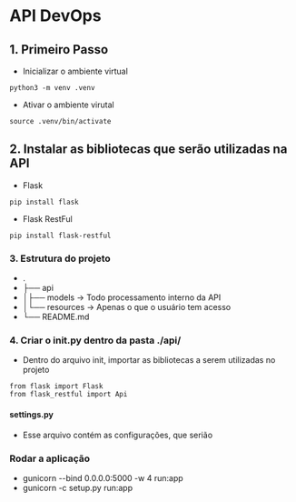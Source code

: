 # API DevOps

## 1. Primeiro Passo

- Inicializar o ambiente virtual
```
python3 -m venv .venv
```

- Ativar o ambiente virutal
```
source .venv/bin/activate
```

## 2. Instalar as bibliotecas que serão utilizadas na API

- Flask
```
pip install flask
```

- Flask RestFul
```
pip install flask-restful
```

### 3. Estrutura do projeto
- .
- ├── api
- │├── models -> Todo processamento interno da API
- │└── resources -> Apenas o que o usuário tem acesso
- └── README.md

### 4. Criar o __init__.py dentro da pasta ./api/
- Dentro do arquivo init, importar as bibliotecas a serem utilizadas no projeto
```
from flask import Flask
from flask_restful import Api
```


#### settings.py
- Esse arquivo contém as configurações, que serião

### Rodar a aplicação
- gunicorn --bind 0.0.0.0:5000 -w 4 run:app
- gunicorn -c setup.py run:app